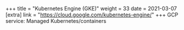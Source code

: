 +++
title = "Kubernetes Engine (GKE)"
weight = 33
date = 2021-03-07
[extra]
link = "https://cloud.google.com/kubernetes-engine/"
+++
GCP service: Managed Kubernetes/containers

